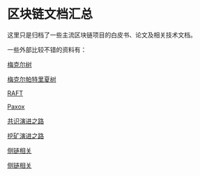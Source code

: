 # 区块链文档汇总

这里只是归档了一些主流区块链项目的白皮书、论文及相关技术文档。

一些外部比较不错的资料有：

[梅克尔树](http://www.cnblogs.com/fengzhiwu/p/5524324.html)

[梅克尔帕特里夏树](https://blog.csdn.net/qq_33935254/article/details/55505472)

[RAFT](http://www.infoq.com/cn/articles/raft-paper)

[Paxox](http://www.infoq.com/cn/articles/wechat-paxosstore-paxos-algorithm-protocol)

[共识演进之路](http://www.8btc.com/blockchain-tech-consensus-mechanism)

[挖矿演进之路](http://www.8btc.com/blockchain-tech-mining)

[侧链相关](http://www.8btc.com/enabling-blockchain-innovations-with-pegged-sidechains-abstract-introduction)

[侧链相关](http://www.8btc.com/ln-rn-corda)

